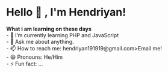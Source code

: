 # Hello  👋 , I'm Hendriyan!

 <summary><strong>What i am learning on these days</strong></summary>
    - 🌱 I’m currently learning PHP and JavaScript </br>
    - 💬 Ask me about anything.</br>
    - 📫 How to reach me: hendriyan191919@gmail.com>Email me!</br>
    - 😄 Pronouns: He/Him </br>
    - ⚡ Fun fact: ... </br>

<!--
**hendriyan19/hendriyan19** is a ✨ _special_ ✨ repository because its `README.md` (this file) appears on your GitHub profile.


 



